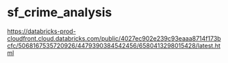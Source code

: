 # sf_crime_analysis
https://databricks-prod-cloudfront.cloud.databricks.com/public/4027ec902e239c93eaaa8714f173bcfc/5068167535720926/4479390384542456/6580413298015428/latest.html
